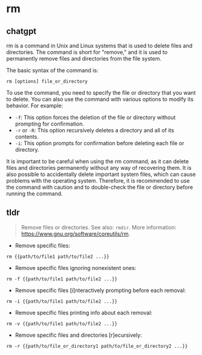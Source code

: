 # rm 
## chatgpt 
rm is a command in Unix and Linux systems that is used to delete files and directories. The command is short for "remove," and it is used to permanently remove files and directories from the file system.

The basic syntax of the command is:

```
rm [options] file_or_directory
```

To use the command, you need to specify the file or directory that you want to delete. You can also use the command with various options to modify its behavior. For example:

- `-f`: This option forces the deletion of the file or directory without prompting for confirmation.
- `-r` or `-R`: This option recursively deletes a directory and all of its contents.
- `-i`: This option prompts for confirmation before deleting each file or directory.

It is important to be careful when using the rm command, as it can delete files and directories permanently without any way of recovering them. It is also possible to accidentally delete important system files, which can cause problems with the operating system. Therefore, it is recommended to use the command with caution and to double-check the file or directory before running the command. 

## tldr 
 
> Remove files or directories.
> See also: `rmdir`.
> More information: <https://www.gnu.org/software/coreutils/rm>.

- Remove specific files:

`rm {{path/to/file1 path/to/file2 ...}}`

- Remove specific files ignoring nonexistent ones:

`rm -f {{path/to/file1 path/to/file2 ...}}`

- Remove specific files [i]nteractively prompting before each removal:

`rm -i {{path/to/file1 path/to/file2 ...}}`

- Remove specific files printing info about each removal:

`rm -v {{path/to/file1 path/to/file2 ...}}`

- Remove specific files and directories [r]ecursively:

`rm -r {{path/to/file_or_directory1 path/to/file_or_directory2 ...}}`
